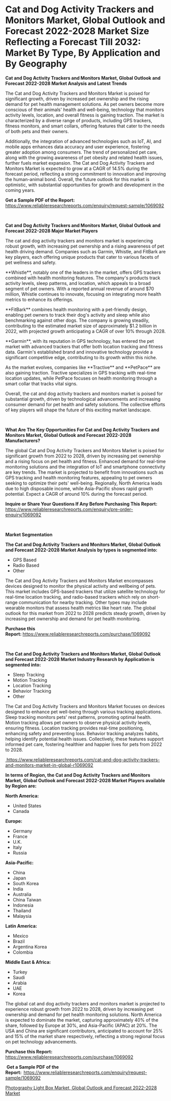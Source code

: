 <p><h1>Cat and Dog Activity Trackers and Monitors Market, Global Outlook and Forecast 2022-2028 Market Size Reflecting a Forecast Till 2032: Market By Type, By Application and By Geography</h1></p><p><strong>Cat and Dog Activity Trackers and Monitors Market, Global Outlook and Forecast 2022-2028 Market Analysis and Latest Trends</strong></p>
<p><p>The Cat and Dog Activity Trackers and Monitors Market is poised for significant growth, driven by increased pet ownership and the rising demand for pet health management solutions. As pet owners become more conscious of their animals' health and well-being, technology that monitors activity levels, location, and overall fitness is gaining traction. The market is characterized by a diverse range of products, including GPS trackers, fitness monitors, and smart collars, offering features that cater to the needs of both pets and their owners.</p><p>Additionally, the integration of advanced technologies such as IoT, AI, and mobile apps enhances data accuracy and user experience, fostering greater adoption among consumers. The trend of personalized pet care, along with the growing awareness of pet obesity and related health issues, further fuels market expansion. The Cat and Dog Activity Trackers and Monitors Market is expected to grow at a CAGR of 14.5% during the forecast period, reflecting a strong commitment to innovation and improving the human-animal bond. Overall, the future outlook for this market is optimistic, with substantial opportunities for growth and development in the coming years.</p></p>
<p><strong>Get a Sample PDF of the Report:&nbsp;</strong> <a href="https://www.reliableresearchreports.com/enquiry/request-sample/1069092?utm_campaign=2665&utm_medium=2&utm_source=Github&utm_content=ia&utm_term=21032025&utm_id=cat-and-dog-activity-trackers-and-monitors-market-global-outlook-and-forecast-2022-2028">https://www.reliableresearchreports.com/enquiry/request-sample/1069092</a></p>
<p>&nbsp;</p>
<p><strong>Cat and Dog Activity Trackers and Monitors Market, Global Outlook and Forecast 2022-2028 Major Market Players</strong></p>
<p><p>The cat and dog activity trackers and monitors market is experiencing robust growth, with increasing pet ownership and a rising awareness of pet health driving demand. Companies such as Garmin, Whistle, and FitBark are key players, each offering unique products that cater to various facets of pet wellness and safety.</p><p>**Whistle**, notably one of the leaders in the market, offers GPS trackers combined with health monitoring features. The company's products track activity levels, sleep patterns, and location, which appeals to a broad segment of pet owners. With a reported annual revenue of around $70 million, Whistle continues to innovate, focusing on integrating more health metrics to enhance its offerings.</p><p>**FitBark** combines health monitoring with a pet-friendly design, enabling pet owners to track their dog's activity and sleep while also benchmarking against other dogs. The company is growing steadily, contributing to the estimated market size of approximately $1.2 billion in 2022, with projected growth anticipating a CAGR of over 10% through 2028.</p><p>**Garmin**, with its reputation in GPS technology, has entered the pet market with advanced trackers that offer both location tracking and fitness data. Garmin's established brand and innovative technology provide a significant competitive edge, contributing to its growth within this niche.</p><p>As the market evolves, companies like **Tractive** and **PetPace** are also gaining traction. Tractive specializes in GPS tracking with real-time location updates, while PetPace focuses on health monitoring through a smart collar that tracks vital signs.</p><p>Overall, the cat and dog activity trackers and monitors market is poised for substantial growth, driven by technological advancements and increasing consumer demand for pet health and safety solutions. The collective efforts of key players will shape the future of this exciting market landscape.</p></p>
<p>&nbsp;</p>
<p><strong>What Are The Key Opportunities For Cat and Dog Activity Trackers and Monitors Market, Global Outlook and Forecast 2022-2028 Manufacturers?</strong></p>
<p><p>The global Cat and Dog Activity Trackers and Monitors Market is poised for significant growth from 2022 to 2028, driven by increasing pet ownership and a rising focus on pet health and fitness. Enhanced demand for real-time monitoring solutions and the integration of IoT and smartphone connectivity are key trends. The market is projected to benefit from innovations such as GPS tracking and health monitoring features, appealing to pet owners seeking to optimize their pets' well-being. Regionally, North America leads due to high disposable income, while Asia-Pacific shows rapid growth potential. Expect a CAGR of around 10% during the forecast period.</p></p>
<p><strong>Inquire or Share Your Questions If Any Before Purchasing This Report:</strong> <a href="https://www.reliableresearchreports.com/enquiry/pre-order-enquiry/1069092?utm_campaign=2665&utm_medium=2&utm_source=Github&utm_content=ia&utm_term=21032025&utm_id=cat-and-dog-activity-trackers-and-monitors-market-global-outlook-and-forecast-2022-2028">https://www.reliableresearchreports.com/enquiry/pre-order-enquiry/1069092</a></p>
<p>&nbsp;</p>
<p><strong>Market Segmentation</strong></p>
<p><strong>The Cat and Dog Activity Trackers and Monitors Market, Global Outlook and Forecast 2022-2028 Market Analysis by types is segmented into:</strong></p>
<p><ul><li>GPS Based</li><li>Radio Based</li><li>Other</li></ul></p>
<p><p>The Cat and Dog Activity Trackers and Monitors Market encompasses devices designed to monitor the physical activity and wellbeing of pets. This market includes GPS-based trackers that utilize satellite technology for real-time location tracking, and radio-based trackers which rely on short-range communication for nearby tracking. Other types may include wearable monitors that assess health metrics like heart rate. The global outlook for this market from 2022 to 2028 predicts steady growth, driven by increasing pet ownership and demand for pet health monitoring.</p></p>
<p><strong>Purchase this Report:&nbsp;</strong><a href="https://www.reliableresearchreports.com/purchase/1069092?utm_campaign=2665&utm_medium=2&utm_source=Github&utm_content=ia&utm_term=21032025&utm_id=cat-and-dog-activity-trackers-and-monitors-market-global-outlook-and-forecast-2022-2028">https://www.reliableresearchreports.com/purchase/1069092</a></p>
<p>&nbsp;</p>
<p><strong>The Cat and Dog Activity Trackers and Monitors Market, Global Outlook and Forecast 2022-2028 Market Industry Research by Application is segmented into:</strong></p>
<p><ul><li>Sleep Tracking</li><li>Motion Tracking</li><li>Location Tracking</li><li>Behavior Tracking</li><li>Other</li></ul></p>
<p><p>The Cat and Dog Activity Trackers and Monitors Market focuses on devices designed to enhance pet well-being through various tracking applications. Sleep tracking monitors pets' rest patterns, promoting optimal health. Motion tracking allows pet owners to observe physical activity levels, ensuring fitness. Location tracking provides real-time positioning, enhancing safety and preventing loss. Behavior tracking analyzes habits, helping identify potential health issues. Collectively, these features support informed pet care, fostering healthier and happier lives for pets from 2022 to 2028.</p></p>
<p><a href="https://www.reliableresearchreports.com/cat-and-dog-activity-trackers-and-monitors-market-in-global-r1069092?utm_campaign=2665&utm_medium=2&utm_source=Github&utm_content=ia&utm_term=21032025&utm_id=cat-and-dog-activity-trackers-and-monitors-market-global-outlook-and-forecast-2022-2028">&nbsp;https://www.reliableresearchreports.com/cat-and-dog-activity-trackers-and-monitors-market-in-global-r1069092</a></p>
<p><strong>In terms of Region, the Cat and Dog Activity Trackers and Monitors Market, Global Outlook and Forecast 2022-2028 Market Players available by Region are:</strong></p>
<p>
    <p> <strong> North America: </strong>
        <ul>
            <li>United States</li>
            <li>Canada</li>
        </ul>
        </p> 
    <p> <strong> Europe: </strong>
        <ul>
            <li>Germany</li>
            <li>France</li>
            <li>U.K.</li>
            <li>Italy</li>
            <li>Russia</li>
        </ul>
        </p> 
    <p> <strong> Asia-Pacific: </strong>
        <ul>
            <li>China</li>
            <li>Japan</li>
            <li>South Korea</li>
            <li>India</li>
            <li>Australia</li>
            <li>China Taiwan</li>
            <li>Indonesia</li>
            <li>Thailand</li>
            <li>Malaysia</li>
        </ul>
        </p> 
    <p> <strong> Latin America: </strong>
        <ul>
            <li>Mexico</li>
            <li>Brazil</li>
            <li>Argentina Korea</li>
            <li>Colombia</li>
        </ul>
        </p> 
    <p> <strong> Middle East & Africa: </strong>
        <ul>
            <li>Turkey</li>
            <li>Saudi</li>
            <li>Arabia</li>
            <li>UAE</li>
            <li>Korea</li>
        </ul>
    </p>
    </p>
<p><p>The global cat and dog activity trackers and monitors market is projected to experience robust growth from 2022 to 2028, driven by increasing pet ownership and demand for pet health monitoring solutions. North America is expected to dominate the market, capturing approximately 40% of the share, followed by Europe at 30%, and Asia-Pacific (APAC) at 20%. The USA and China are significant contributors, anticipated to account for 25% and 15% of the market share respectively, reflecting a strong regional focus on pet technology advancements.</p></p>
<p><strong>Purchase this Report: </strong><a href="https://www.reliableresearchreports.com/purchase/1069092?utm_campaign=2665&utm_medium=2&utm_source=Github&utm_content=ia&utm_term=21032025&utm_id=cat-and-dog-activity-trackers-and-monitors-market-global-outlook-and-forecast-2022-2028">https://www.reliableresearchreports.com/purchase/1069092</a></p>
<p>&nbsp;<strong>Get a Sample PDF of the Report:&nbsp;&nbsp;</strong><a href="https://www.reliableresearchreports.com/enquiry/request-sample/1069092?utm_campaign=2665&utm_medium=2&utm_source=Github&utm_content=ia&utm_term=21032025&utm_id=cat-and-dog-activity-trackers-and-monitors-market-global-outlook-and-forecast-2022-2028">https://www.reliableresearchreports.com/enquiry/request-sample/1069092</a></p>
<p><strong></strong></p>
<p><p><a href="https://github.com/dolorespeddico90/Market-Research-Report-List-1/blob/main/photography-light-box-market-global-outlook-and-forecast-2022-2028-market.md?utm_campaign=2665&utm_medium=2&utm_source=Github&utm_content=ia&utm_term=21032025&utm_id=cat-and-dog-activity-trackers-and-monitors-market-global-outlook-and-forecast-2022-2028">Photography Light Box Market, Global Outlook and Forecast 2022-2028 Market</a></p></p>